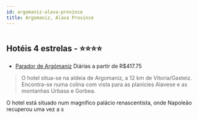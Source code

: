 ```yaml
---
id: argomaniz-alava-province
title: Argomaniz, Alava Province
---
```


<center><img src="http://photos.hotelbeds.com/giata/00/003161/003161a_hb_a_001.jpg" alt="" /></center>


## Hotéis 4 estrelas - ⭐️⭐️⭐️⭐️

-    [Parador de Argómaniz](https://www.hurb.com/hoteis/argomaniz/parador-de-argomaniz-JNP-JP061881?cmp=18055) Diárias a partir de R$417.75
   > O hotel situa-se na aldeia de Argomaniz, a 12 km de Vitoria/Gasteiz. Encontra-se numa colina com vista para as planícies Alavese e as montanhas Urbasa e Gorbea.

O hotel está situado num magnífico palácio renascentista, onde Napoleão recuperou uma vez a s
